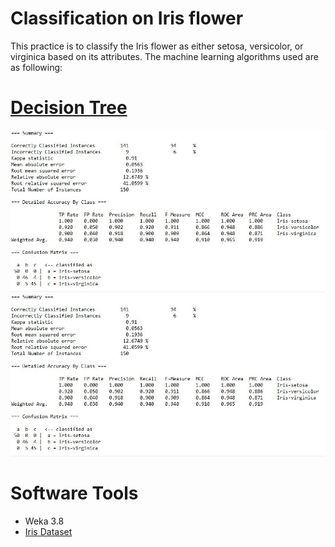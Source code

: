 # Classification on Iris flower

This practice is to classify the Iris flower as either setosa, versicolor, or virginica based on its attributes. The machine learning algorithms used are as following: <br>

# <a href="https://github.com/EeYeoKeat/Data_Mining/blob/master/Using%20Weka%20software/Intro_Classification_Iris%20Flower/Analysis%20Results/Weka%20data%20analysis%20-%20Decision%20Tree.txt">Decision Tree</a>
<img src="img/Decision_Tree.JPG">
<img src="img/Decision_Tree.JPG">

# Software Tools

<ul>
  <li>Weka 3.8</li>
  <li><a href="http://tunedit.org/repo/UCI/iris.arff">Iris Dataset</a></li>
</ul>

